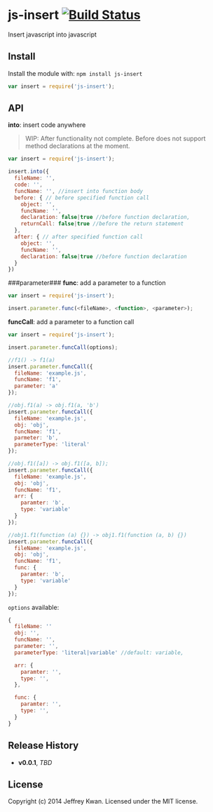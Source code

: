 # js-insert [![Build Status](https://travis-ci.org/jeffreykwan/js-insert.svg?branch=master)](https://travis-ci.org/jeffreykwan/js-insert)

Insert javascript into javascript

## Install
Install the module with: `npm install js-insert`

```javascript
var insert = require('js-insert');
```

## API
**into**: insert code anywhere
> WIP: After functionality not complete. Before does not support method declarations at the moment.

```javascript
var insert = require('js-insert');

insert.into({
  fileName: '',
  code: '',
  funcName: '', //insert into function body
  before: { // before specified function call
    object: '',
    funcName: '',
    declaration: false|true //before function declaration,
    returnCall: false|true //before the return statement
  },
  after: { // after specified function call
    object: '',
    funcName: '',
    declaration: false|true //before function declaration
  }
})
```

###parameter###
**func**: add a parameter to a function
```javascript
var insert = require('js-insert');

insert.parameter.func(<fileName>, <function>, <parameter>);
```

**funcCall**: add a parameter to a function call
```javascript
var insert = require('js-insert');

insert.parameter.funcCall(options);

//f1() -> f1(a)
insert.parameter.funcCall({
  fileName: 'example.js',
  funcName: 'f1',
  parameter: 'a'
});

//obj.f1(a) -> obj.f1(a, 'b')
insert.parameter.funcCall({
  fileName: 'example.js',
  obj: 'obj',
  funcName: 'f1',
  parmeter: 'b',
  parameterType: 'literal'
});

//obj.f1([a]) -> obj.f1([a, b]);
insert.parameter.funcCall({
  fileName: 'example.js',
  obj: 'obj',
  funcName: 'f1',
  arr: {
    paramter: 'b',
    type: 'variable'
  }
});

//obj1.f1(function (a) {}) -> obj1.f1(function (a, b) {})
insert.parameter.funcCall({
  fileName: 'example.js',
  obj: 'obj',
  funcName: 'f1',
  func: {
    paramter: 'b',
    type: 'variable'
  }
});
```
`options` available:
```javascript
{
  fileName: ''
  obj: '',
  funcName: '',
  parameter: '',
  parameterType: 'literal|variable' //default: variable,

  arr: {
    paramter: '',
    type: '',
  },

  func: {
    paramter: '',
    type: '',
  }
}
```

## Release History
- **v0.0.1**, *TBD*

## License
Copyright (c) 2014 Jeffrey Kwan. Licensed under the MIT license.
